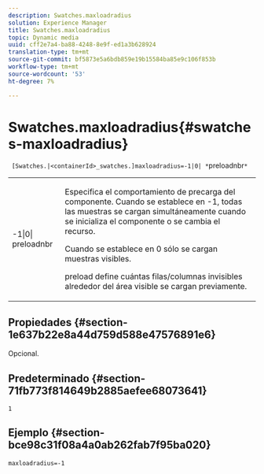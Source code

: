 ```yaml
---
description: Swatches.maxloadradius
solution: Experience Manager
title: Swatches.maxloadradius
topic: Dynamic media
uuid: cff2e7a4-ba88-4248-8e9f-ed1a3b628924
translation-type: tm+mt
source-git-commit: bf5873e5a6bdb859e19b15584ba85e9c106f853b
workflow-type: tm+mt
source-wordcount: '53'
ht-degree: 7%

---
```



# Swatches.maxloadradius{#swatches-maxloadradius}

` [Swatches.|<containerId>_swatches.]maxloadradius=-1|0| *`preloadnbr`*`

<table id="table_B3B03B00DCF0466DB332E851F4DDF610"> 
 <tbody> 
  <tr> 
   <td> <p> <span class="codeph"> -1|0|<span class="varname"> preloadnbr</span></span> </p> </td> 
   <td> <p>Especifica el comportamiento de precarga del componente. Cuando se establece en <span class="codeph"> -1</span>, todas las muestras se cargan simultáneamente cuando se inicializa el componente o se cambia el recurso. </p> <p>Cuando se establece en <span class="codeph"> 0</span> sólo se cargan muestras visibles. </p> <p><span class="codeph"><span class="varname"> </span></span> preload define cuántas filas/columnas invisibles alrededor del área visible se cargan previamente. </p> </td> 
  </tr> 
 </tbody> 
</table>

## Propiedades {#section-1e637b22e8a44d759d588e47576891e6}

Opcional.

## Predeterminado {#section-71fb773f814649b2885aefee68073641}

`1`

## Ejemplo {#section-bce98c31f08a4a0ab262fab7f95ba020}

`maxloadradius=-1`
